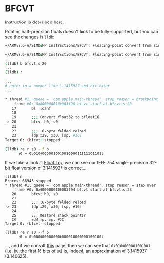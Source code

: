 # BFCVT

Instruction is described [here](https://developer.arm.com/documentation/ddi0602/2024-12/SIMD-FP-Instructions/BFCVT--Floating-point-convert-from-single-precision-to-BFloat16-format--scalar--?lang=en).

Printing half-precision floats doesn't look to be fully-supported, but you can see the changes in `lldb`:

```bash
~/ARMv8.6-A/SIMD&FP Instructions/BFCVT: Floating-point convert from single-precision to BFloat16 format (scalar):~$ make all

~/ARMv8.6-A/SIMD&FP Instructions/BFCVT: Floating-point convert from single-precision to BFloat16 format (scalar):~$ lldb bfcvt

(lldb) b bfcvt.s:20
...
(lldb) r

...
# enter in a number like 3.1415927 and hit enter
...

* thread #1, queue = 'com.apple.main-thread', stop reason = breakpoint 1.1
    frame #0: 0x0000000100003f90 bfcvt`start at bfcvt.s:20
   17  	    bl _scanf
   18
   19  	    ;;; Convert float32 to bfloat16
-> 20  	    bfcvt h0, s0
   21
   22  	    ;;; 16-byte folded reload
   23  	    ldp x29, x30, [sp, #16]
Target 0: (bfcvt) stopped.

(lldb) re r s0 --f b
      s0 = 0b01000000010010010000111111011011
```
If we take a look at [Float Toy](https://evanw.github.io/float-toy/), we can see our IEEE 754 single-precision 32-bit float version of 3.1415927 is correct...
```
(lldb) n
Process 66943 stopped
* thread #1, queue = 'com.apple.main-thread', stop reason = step over
    frame #0: 0x0000000100003f94 bfcvt`start at bfcvt.s:23
   20  	    bfcvt h0, s0
   21
   22  	    ;;; 16-byte folded reload
-> 23  	    ldp x29, x30, [sp, #16]
   24
   25  	    ;;; Restore stack pointer
   26  	    add sp, sp, #32
Target 0: (bfcvt) stopped.

(lldb) re r s0 --f b
      s0 = 0b00000000000000000100000001001001
```
..., and if we consult [this](https://iq.opengenus.org/bfloat16/) page, then we can see that `0x0100000001001001` (i.e. `h0`, the first 16 bits of `s0`) is, indeed, an approximation of 3.1415927 (3.140625).
